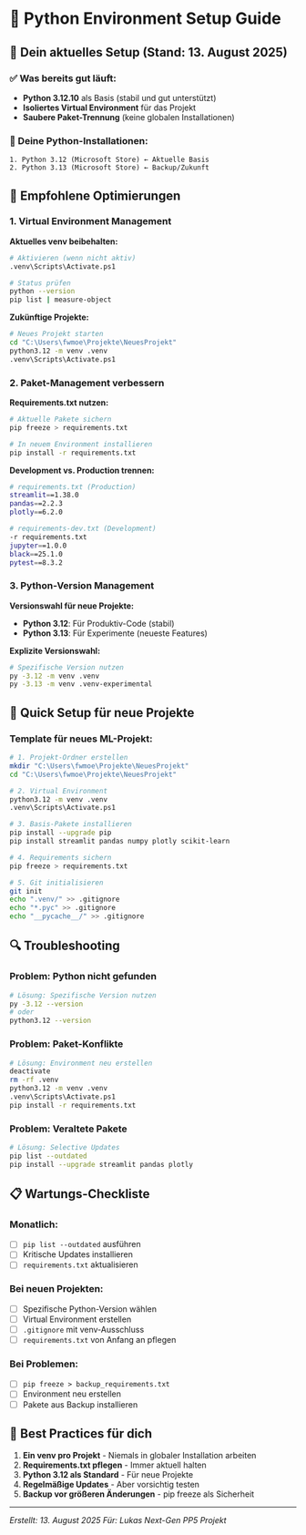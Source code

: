 # 🐍 Python Environment Setup Guide

## 📍 Dein aktuelles Setup (Stand: 13. August 2025)

### ✅ Was bereits gut läuft:
- **Python 3.12.10** als Basis (stabil und gut unterstützt)
- **Isoliertes Virtual Environment** für das Projekt
- **Saubere Paket-Trennung** (keine globalen Installationen)

### 🎯 Deine Python-Installationen:
```
1. Python 3.12 (Microsoft Store) ← Aktuelle Basis
2. Python 3.13 (Microsoft Store) ← Backup/Zukunft
```

## 🔧 Empfohlene Optimierungen

### 1. Virtual Environment Management

**Aktuelles venv beibehalten:**
```bash
# Aktivieren (wenn nicht aktiv)
.venv\Scripts\Activate.ps1

# Status prüfen
python --version
pip list | measure-object
```

**Zukünftige Projekte:**
```bash
# Neues Projekt starten
cd "C:\Users\fwmoe\Projekte\NeuesProjekt"
python3.12 -m venv .venv
.venv\Scripts\Activate.ps1
```

### 2. Paket-Management verbessern

**Requirements.txt nutzen:**
```bash
# Aktuelle Pakete sichern
pip freeze > requirements.txt

# In neuem Environment installieren
pip install -r requirements.txt
```

**Development vs. Production trennen:**
```bash
# requirements.txt (Production)
streamlit==1.38.0
pandas==2.2.3
plotly==6.2.0

# requirements-dev.txt (Development)
-r requirements.txt
jupyter==1.0.0
black==25.1.0
pytest==8.3.2
```

### 3. Python-Version Management

**Versionswahl für neue Projekte:**
- **Python 3.12**: Für Produktiv-Code (stabil)
- **Python 3.13**: Für Experimente (neueste Features)

**Explizite Versionswahl:**
```bash
# Spezifische Version nutzen
py -3.12 -m venv .venv
py -3.13 -m venv .venv-experimental
```

## 🚀 Quick Setup für neue Projekte

### Template für neues ML-Projekt:

```bash
# 1. Projekt-Ordner erstellen
mkdir "C:\Users\fwmoe\Projekte\NeuesProjekt"
cd "C:\Users\fwmoe\Projekte\NeuesProjekt"

# 2. Virtual Environment
python3.12 -m venv .venv
.venv\Scripts\Activate.ps1

# 3. Basis-Pakete installieren
pip install --upgrade pip
pip install streamlit pandas numpy plotly scikit-learn

# 4. Requirements sichern
pip freeze > requirements.txt

# 5. Git initialisieren
git init
echo ".venv/" >> .gitignore
echo "*.pyc" >> .gitignore
echo "__pycache__/" >> .gitignore
```

## 🔍 Troubleshooting

### Problem: Python nicht gefunden
```bash
# Lösung: Spezifische Version nutzen
py -3.12 --version
# oder
python3.12 --version
```

### Problem: Paket-Konflikte
```bash
# Lösung: Environment neu erstellen
deactivate
rm -rf .venv
python3.12 -m venv .venv
.venv\Scripts\Activate.ps1
pip install -r requirements.txt
```

### Problem: Veraltete Pakete
```bash
# Lösung: Selective Updates
pip list --outdated
pip install --upgrade streamlit pandas plotly
```

## 📋 Wartungs-Checkliste

### Monatlich:
- [ ] `pip list --outdated` ausführen
- [ ] Kritische Updates installieren
- [ ] `requirements.txt` aktualisieren

### Bei neuen Projekten:
- [ ] Spezifische Python-Version wählen
- [ ] Virtual Environment erstellen
- [ ] `.gitignore` mit venv-Ausschluss
- [ ] `requirements.txt` von Anfang an pflegen

### Bei Problemen:
- [ ] `pip freeze > backup_requirements.txt`
- [ ] Environment neu erstellen
- [ ] Pakete aus Backup installieren

## 🎯 Best Practices für dich

1. **Ein venv pro Projekt** - Niemals in globaler Installation arbeiten
2. **Requirements.txt pflegen** - Immer aktuell halten
3. **Python 3.12 als Standard** - Für neue Projekte
4. **Regelmäßige Updates** - Aber vorsichtig testen
5. **Backup vor größeren Änderungen** - pip freeze als Sicherheit

---
*Erstellt: 13. August 2025*
*Für: Lukas Next-Gen PP5 Projekt*
